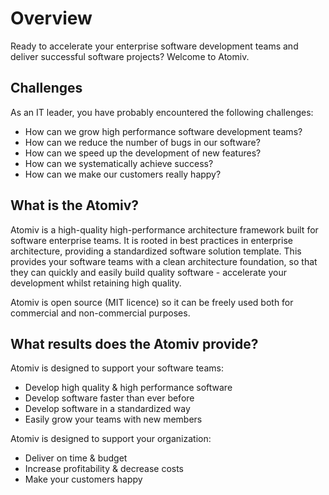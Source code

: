 # Overview

Ready to accelerate your enterprise software development teams and deliver successful software projects? Welcome to Atomiv.

## Challenges

As an IT leader, you have probably encountered the following challenges:

* How can we grow high performance software development teams?
* How can we reduce the number of bugs in our software?
* How can we speed up the development of new features?
* How can we systematically achieve success?
* How can we make our customers really happy?

## What is the Atomiv?

Atomiv is a high-quality high-performance architecture framework built for software enterprise teams. It is rooted in best practices in enterprise architecture, providing a standardized software solution template. This provides your software teams with a clean architecture foundation, so that they can quickly and easily build quality software - accelerate your development whilst retaining high quality.

Atomiv is open source \(MIT licence\) so it can be freely used both for commercial and non-commercial purposes.

## What results does the Atomiv provide?

Atomiv is designed to support your software teams:

* Develop high quality & high performance software
* Develop software faster than ever before
* Develop software in a standardized way
* Easily grow your teams with new members

Atomiv is designed to support your organization:

* Deliver on time & budget
* Increase profitability & decrease costs
* Make your customers happy


